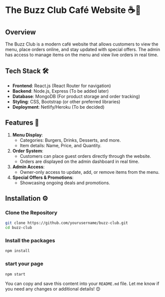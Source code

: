 # The Buzz Club Café Website ☕🍔

## Overview
The Buzz Club is a modern café website that allows customers to view the menu, place orders online, and stay updated with special offers. The admin has access to manage items on the menu and view live orders in real time.

## Tech Stack 🛠️
- **Frontend**: React.js (React Router for navigation)
- **Backend**: Node.js, Express (To be added later)
- **Database**: MongoDB (For product storage and order tracking)
- **Styling**: CSS, Bootstrap (or other preferred libraries)
- **Deployment**: Netlify/Heroku (To be decided)
  
## Features 🎯
1. **Menu Display**: 
   - Categories: Burgers, Drinks, Desserts, and more.
   - Item details: Name, Price, and Quantity.
2. **Order System**:
   - Customers can place guest orders directly through the website.
   - Orders are displayed on the admin dashboard in real time.
3. **Admin Access**:
   - Owner-only access to update, add, or remove items from the menu.
4. **Special Offers & Promotions**:
   - Showcasing ongoing deals and promotions.
   
## Installation ⚙️

### Clone the Repository
```bash
git clone https://github.com/yourusername/buzz-club.git
cd buzz-club
```
### Install the packages
```bash
npm install
```
### start your page
```bash
npm start
```

You can copy and save this content into your `README.md` file. Let me know if you need any changes or additional details! 😊




